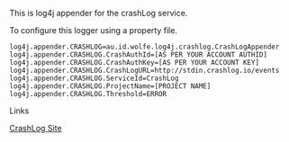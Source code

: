 This is log4j appender for the crashLog service.

To configure this logger using a property file.

    log4j.appender.CRASHLOG=au.id.wolfe.log4j.crashlog.CrashLogAppender
    log4j.appender.CRASHLOG.CrashAuthId=[AS PER YOUR ACCOUNT AUTHID]
    log4j.appender.CRASHLOG.CrashAuthKey=[AS PER YOUR ACCOUNT KEY]
    log4j.appender.CRASHLOG.CrashLogURL=http://stdin.crashlog.io/events
    log4j.appender.CRASHLOG.ServiceId=CrashLog
    log4j.appender.CRASHLOG.ProjectName=[PROJECT NAME]
    log4j.appender.CRASHLOG.Threshold=ERROR

Links

[CrashLog Site](http://crashlog.io)